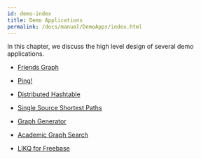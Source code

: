 ```yaml
---
id: demo-index
title: Demo Applications
permalink: /docs/manual/DemoApps/index.html
---
```


In this chapter, we discuss the high level design of several demo
applications.

* <a href="/docs/manual/DemoApps/FriendsGraph.html">Friends Graph</a>

* <a href="/docs/manual/DemoApps/Ping.html">Ping!</a>

* <a href="/docs/manual/DemoApps/DistributedHashtable.html">Distributed Hashtable</a>

* <a href="/docs/manual/DemoApps/SSSP.html">Single Source Shortest Paths</a>

* <a href="/docs/manual/DemoApps/GraphGenerator.html">Graph Generator</a>

* <a href="/docs/apis/mag.html">Academic Graph Search</a>

* <a href="https://github.com/Microsoft/GraphEngine/tree/master/samples/freebase-likq">LIKQ for Freebase</a>


